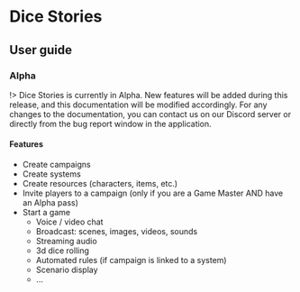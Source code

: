 # Dice Stories

## User guide

### Alpha

!> Dice Stories is currently in Alpha. New features will be added during this release, and this documentation will be modified accordingly. For any changes to the documentation, you can contact us on our Discord server or directly from the bug report window in the application.

#### Features

- Create campaigns
- Create systems
- Create resources (characters, items, etc.)
- Invite players to a campaign (only if you are a Game Master AND have an Alpha pass)
- Start a game
  - Voice / video chat
  - Broadcast: scenes, images, videos, sounds
  - Streaming audio
  - 3d dice rolling
  - Automated rules (if campaign is linked to a system)
  - Scenario display
  - ...

